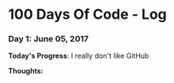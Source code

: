 # 100 Days Of Code - Log

### Day 1: June 05, 2017

**Today's Progress**: I really don't like GitHub

**Thoughts:** 
